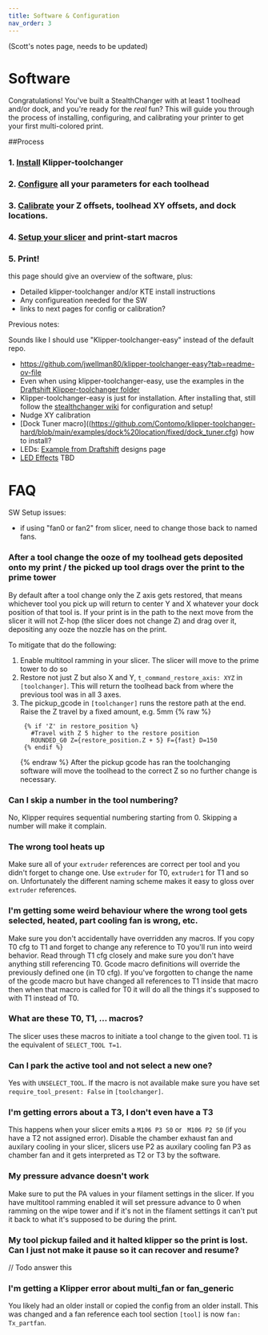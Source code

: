```yaml
---
title: Software & Configuration
nav_order: 3
---
```

<!-- Use the page layout at TOC.md:  https://github.com/sdylewski/StealthChanger/blob/main/docs/TOC.md -->

(Scott's notes page, needs to be updated)

# Software

Congratulations!  You've built a StealthChanger with at least 1 toolhead and/or dock, and you're ready for the *real* fun?  This will guide you through the process of installing, configuring, and calibrating your printer to get your first multi-colored print.

##Process

### 1. [Install](Installation.md) Klipper-toolchanger
### 2. [Configure](Configuration.md) all your parameters for each toolhead
### 3. [Calibrate](Calibration.md) your Z offsets, toolhead XY offsets, and dock locations.
### 4. [Setup your slicer](Slicers.md) and print-start macros
### 5. Print!



this page should give an overview of the software, plus:
* Detailed klipper-toolchanger and/or KTE install instructions
* Any configureation needed for the SW
* links to next pages for config or calibration?

Previous notes:

Sounds like I should use "Klipper-toolchanger-easy" instead of the default repo.  
* https://github.com/jwellman80/klipper-toolchanger-easy?tab=readme-ov-file
* Even when using klipper-toolchanger-easy, use the examples in the [Draftshift Klipper-toolchanger folder](https://github.com/DraftShift/klipper-toolchanger)
* Klipper-toolchanger-easy is just for installation.  After installing that, still follow the [stealthchanger wiki](https://github.com/DraftShift/StealthChanger/wiki/Calibration) for configuration and setup!
* Nudge XY calibration
* [Dock Tuner macro]((https://github.com/Contomo/klipper-toolchanger-hard/blob/main/examples/dock%20location/fixed/dock_tuner.cfg)  how to install?
* LEDs: [Example from Draftshift](https://github.com/DraftShift/klipper-toolchanger?tab=readme-ov-file) designs page
* [LED Effects](https://github.com/julianschill/klipper-led_effect) TBD

# FAQ
SW Setup issues:
* if using "fan0 or fan2" from slicer, need to change those back to named fans.

### After a tool change the ooze of my toolhead gets deposited onto my print / the picked up tool drags over the print to the prime tower
By default after a tool change only the Z axis gets restored, that means whichever tool you pick up will return to center Y and X whatever your dock position of that tool is. If your print is in the path to the next move from the slicer it will not Z-hop (the slicer does not change Z) and drag over it, depositing any ooze the nozzle has on the print.

To mitigate that do the following:
1. Enable multitool ramming in your slicer. The slicer will move to the prime tower to do so
2. Restore not just Z but also X and Y, `t_command_restore_axis: XYZ`  in `[toolchanger]`. This will return the toolhead back from where the previous tool was in all 3 axes.
3. The pickup_gcode in `[toolchanger]` runs the restore path at the end. Raise the Z travel by a fixed amount, e.g. 5mm
  {% raw %}
   ```
    {% if 'Z' in restore_position %}
      #Travel with Z 5 higher to the restore position
      ROUNDED_G0 Z={restore_position.Z + 5} F={fast} D=150
    {% endif %}
   ```
   {% endraw %}
   After the pickup gcode has ran the toolchanging software will move the toolhead to the correct Z so no further change is necessary.

### Can I skip a number in the tool numbering?
No, Klipper requires sequential numbering starting from 0. Skipping a number will make it complain.

### The wrong tool heats up
Make sure all of your `extruder` references are correct per tool and you didn't forget to change one. Use `extruder` for T0, `extruder1` for T1 and so on. Unfortunately the different naming scheme makes it easy to gloss over `extruder` references.

### I'm getting some weird behaviour where the wrong tool gets selected, heated, part cooling fan is wrong, etc.
Make sure you don't accidentally have overridden any macros. If you copy T0 cfg to T1 and forget to change any reference to T0 you'll run into weird behavior. Read through T1 cfg closely and make sure you don't have anything still referencing T0. Gcode macro definitions will override the previously defined one (in T0 cfg). If you've forgotten to change the name of the gcode macro but have changed all references to T1 inside that macro then when that macro is called for T0 it will do all the things it's supposed to with T1 instead of T0.

### What are these T0, T1, ... macros?
The slicer uses these macros to initiate a tool change to the given tool. `T1` is the equivalent of `SELECT_TOOL T=1`.

### Can I park the active tool and not select a new one?
Yes with `UNSELECT_TOOL`. If the macro is not available make sure you have set `require_tool_present: False` in `[toolchanger]`.

### I'm getting errors about a T3, I don't even have a T3
This happens when your slicer emits a `M106 P3 S0` or ` M106 P2 S0` (if you have a T2 not assigned error).
Disable the chamber exhaust fan and auxilary cooling in your slicer, slicers use P2 as auxilary cooling fan P3 as chamber fan and it gets interpreted as T2 or T3 by the software. 

### My pressure advance doesn't work
Make sure to put the PA values in your filament settings in the slicer. If you have multitool ramming enabled it will set pressure advance to 0 when ramming on the wipe tower and if it's not in the filament settings it can't put it back to what it's supposed to be during the print.

### My tool pickup failed and it halted klipper so the print is lost. Can I just not make it pause so it can recover and resume?
// Todo answer this

### I'm getting a Klipper error about multi_fan or fan_generic
You likely had an older install or copied the config from an older install. This was changed and a fan reference each tool section `[tool]` is now `fan: Tx_partfan`.





